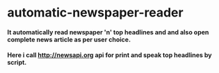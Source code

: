 # automatic-newspaper-reader
#### It automatically read newspaper 'n' top headlines and and also open complete news article as per user choice.
#### Here i call http://newsapi.org api for print and speak top headlines by script.
